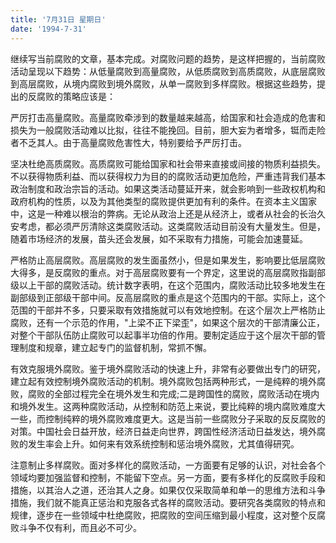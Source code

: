 ```yaml
---
title: '7月31日 星期日'
date: '1994-7-31'
---
```


继续写当前腐败的文章，基本完成。对腐败问题的趋势，是这样把握的，当前腐败活动呈现以下趋势：从低量腐败到高量腐败，从低质腐败到高质腐败，从底层腐败到高层腐败，从境内腐败到境外腐败，从单一腐败到多样腐败。根据这些趋势，提出的反腐败的策略应该是：

严厉打击高量腐败。高量腐败牵涉到的数量越来越高，给国家和社会造成的危害和损失为一般腐败活动难以比拟，往往不能挽回。目前，胆大妄为者增多，铤而走险者不乏其人。由于高量腐败危害性大，特别要给予严厉打击。

坚决杜绝高质腐败。高质腐败可能给国家和社会带来直接或间接的物质利益损失。不以获得物质利益、而以获得权力为目的的腐败活动更加危险，严重违背我们基本政治制度和政治宗旨的活动。如果这类活动蔓延开来，就会影响到一些政权机构和政府机构的性质，以及为其他类型的腐败提供更加有利的条件。在资本主义国家中，这是一种难以根治的弊病。无论从政治上还是从经济上，或者从社会的长治久安考虑，都必须严厉清除这类腐败活动。这类腐败活动目前没有大量发生。但是，随着市场经济的发展，苗头还会发展，如不采取有力措施，可能会加速蔓延。

严格防止高层腐败。高层腐败的发生面虽然小，但是如果发生，影响要比低层腐败大得多，是反腐败的重点。对于高层腐败要有一个界定，这里说的高层腐败指副部级以上干部的腐败活动。统计数字表明，在这个范围内，腐败活动比较多地发生在副部级到正部级干部中间。反高层腐败的重点是这个范围内的干部。实际上，这个范围的干部并不多，只要采取有效措施就可以有效地控制。在这个层次上严格防止腐败，还有一个示范的作用，"上梁不正下梁歪"，如果这个层次的干部清廉公正，对整个干部队伍防止腐败可以起事半功倍的作用。要制定适应于这个层次干部的管理制度和规章，建立起专门的监督机制，常抓不懈。

有效克服境外腐败。鉴于境外腐败活动的快速上升，非常有必要做出专门的研究，建立起有效控制境外腐败活动的机制。境外腐败包括两种形式，一是纯粹的境外腐败，腐败的全部过程完全在境外发生和完成;二是跨国性的腐败，腐败活动在境内和境外发生。这两种腐败活动，从控制和防范上来说，要比纯粹的境内腐败难度大一些，而控制纯粹的境外腐败难度更大。这是当前一些腐败分子采取的反反腐败的对策。中国社会日益开放，经济日益走向世界，跨国性经济活动日益发达，境外腐败的发生率会上升。如何来有效系统控制和惩治境外腐败，尤其值得研究。

注意制止多样腐败。面对多样化的腐败活动，一方面要有足够的认识，对社会各个领域均要加强监督和控制，不能留下空点。另一方面，要有多样化的反腐败手段和措施，以其治人之道，还治其人之身。如果仅仅采取简单和单一的思维方法和斗争措施，我们就不能真正惩治和克服各式各样的腐败活动。要研究各类腐败的特点和规律，逐步在一些领域中杜绝腐败，把腐败的空间压缩到最小程度，这对整个反腐败斗争不仅有利，而且必不可少。
